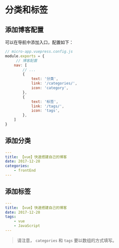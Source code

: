 # 分类和标签

## 添加博客配置

可以在导航中添加入口，配置如下：

```javascript
// micro-app.vuepress.config.js
module.exports = {
     // 博客配置
    nav: [
        // ...
        {
            text: '分类',
            link: '/categories/',
            icon: 'category',
        },
        {
            text: '标签',
            link: '/tags/',
            icon: 'tags',
        },
    ]
}
```

## 添加分类

```yaml
---
title: 【vue】快速搭建自己的博客
date: 2017-12-28
categories:
    - frontEnd
---
```

## 添加标签

```yaml
---
title: 【vue】快速搭建自己的博客
date: 2017-12-28
tags:
    - vue
    - JavaScript
---
```

> 请注意， `categories` 和 `tags` 要以数组的方式填写。
